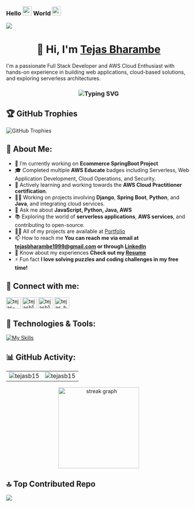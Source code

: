 ### Hello  <img src="https://media.giphy.com/media/hvRJCLFzcasrR4ia7z/giphy.gif" width="25"> World <img src="https://github.com/TheDudeThatCode/TheDudeThatCode/blob/master/Assets/Earth.gif" width="24"> 

[![](https://visitcount.itsvg.in/api?id=tejasb15&icon=0&color=3)](https://visitcount.itsvg.in)

<h1 align="center">👋 Hi, I'm <a href="www.linkedin.com/in/tejas-n-bharambe" target="_blank"> Tejas Bharambe </a></h1>

I'm a passionate Full Stack Developer and AWS Cloud Enthusiast with hands-on experience in building web applications, cloud-based solutions, and exploring serverless architectures.

<h3 align="center"><img src="https://readme-typing-svg.herokuapp.com?font=Fira+Code&pause=1000&color=F76407&random=false&width=435&lines=Full+Stack+Web+Developer+with+AWS+%3A);Front+End+Developer+%3A);Back+End+Developer+%3A)" alt="Typing SVG" /></h3>



## 🏆 GitHub Trophies

![GitHub Trophies](https://github-profile-trophy.vercel.app/?username=tejasb15&theme=chartreuse-dark&no-frame=false&no-bg=false&margin-w=40)


## 🚀 About Me:

- 🔭 I’m currently working on **Ecommerce SpringBoot Project**
- 🎓 Completed multiple **AWS Educate** badges including Serverless, Web Application Development, Cloud Operations, and Security.
- 🌱 Actively learning and working towards the **AWS Cloud Practitioner certification**.
- 👨‍💻 Working on projects involving **Django**, **Spring Boot**, **Python**, and **Java**, and integrating cloud services.
- 💬 Ask me about **JavaScript, Python, Java, AWS**
- 📚 Exploring the world of **serverless applications**, **AWS services**, and contributing to open-source.
- 👨‍💻 All of my projects are available at [Portfolio](https://tejasbportfolio.netlify.app/)
- 📫 How to reach me **You can reach me via email at tejasbharambe1999@gmail.com or through [LinkedIn](https://www.linkedin.com/in/tejasb15)**
- 📄 Know about my experiences **Check out my [Resume](https://flowcv.com/resume/1kk3ejkl19)**
- ⚡ Fun fact **I love solving puzzles and coding challenges in my free time!**


## 📲 Connect with me:
<div align="left">
<a href="https://codepen.io/tejas-bharambe" target="blank"><img align="center" src="https://raw.githubusercontent.com/rahuldkjain/github-profile-readme-generator/master/src/images/icons/Social/codepen.svg" alt="tejas-bharambe" height="30" width="40" /></a>
<a href="https://linkedin.com/in/tejasb15" target="blank"><img align="center" src="https://raw.githubusercontent.com/rahuldkjain/github-profile-readme-generator/master/src/images/icons/Social/linked-in-alt.svg" alt="tejasb15" height="30" width="40" /></a>
<a href="https://www.youtube.com/c/tejasb15" target="blank"><img align="center" src="https://raw.githubusercontent.com/rahuldkjain/github-profile-readme-generator/master/src/images/icons/Social/youtube.svg" alt="tejasb15" height="30" width="40" /></a>
<a href="https://www.leetcode.com/tejas_bharambe" target="blank"><img align="center" src="https://raw.githubusercontent.com/rahuldkjain/github-profile-readme-generator/master/src/images/icons/Social/leet-code.svg" alt="tejas_bharambe" height="30" width="40" /></a>
</div>

## 🔧 Technologies & Tools:

<div align="left"> 
 
[![My Skills](https://skillicons.dev/icons?i=html,css,bootstrap,js,jquery,python,django,flask,java,spring,c,mysql,mongodb,sqlite,aws,windows,linux,git,github,vscode,pycharm,eclipse,postman&perline=10)](https://github.com/tejasb15/)

</div>

## 📊 GitHub Activity:

<table>
  <tr>
    <td><img src="https://github-readme-stats.vercel.app/api?username=tejasb15&show_icons=true&theme=chartreuse-dark&locale=en" alt="tejasb15" /></td>
    <td><img src="https://github-readme-stats.vercel.app/api/top-langs?username=tejasb15&show_icons=true&theme=chartreuse-dark&locale=en&layout=compact" alt="tejasb15" /></td>
  </tr>
</table>

<div align="center">
  <img src="https://streak-stats.demolab.com?user=maurodesouza&locale=en&mode=daily&theme=dark&hide_border=false&border_radius=5&order=3" height="220" alt="streak graph"  />
</div>

## 🔝 Top Contributed Repo
![](https://github-contributor-stats.vercel.app/api?username=tejasb15&limit=5&theme=chartreuse-dark&combine_all_yearly_contributions=true)
